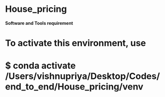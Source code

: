# House_pricing

#### Software and Tools requirement

#                                                            
# To activate this environment, use                          
#                                                            
#     $ conda activate /Users/vishnupriya/Desktop/Codes/end_to_end/House_pricing/venv  